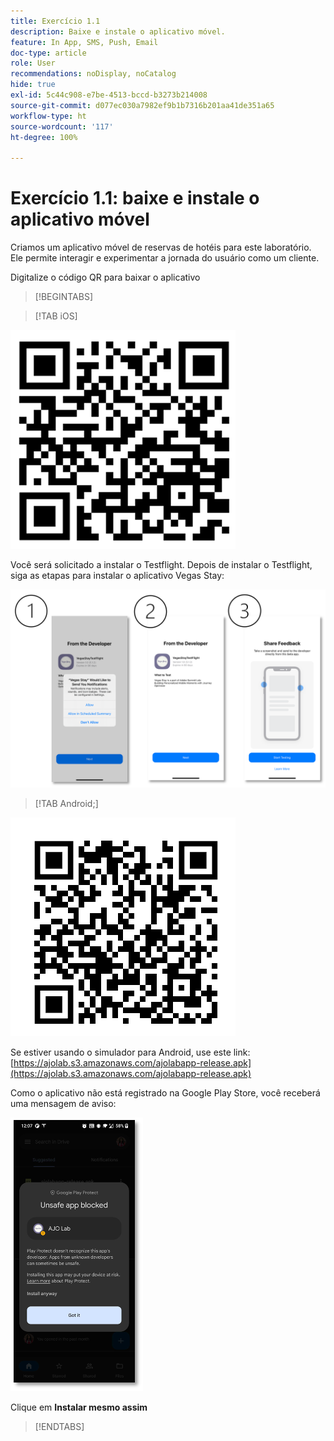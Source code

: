 ```yaml
---
title: Exercício 1.1
description: Baixe e instale o aplicativo móvel.
feature: In App, SMS, Push, Email
doc-type: article
role: User
recommendations: noDisplay, noCatalog
hide: true
exl-id: 5c44c908-e7be-4513-bccd-b3273b214008
source-git-commit: d077ec030a7982ef9b1b7316b201aa41de351a65
workflow-type: ht
source-wordcount: '117'
ht-degree: 100%

---
```


# Exercício 1.1: baixe e instale o aplicativo móvel

Criamos um aplicativo móvel de reservas de hotéis para este laboratório. Ele permite interagir e experimentar a jornada do usuário como um cliente.

Digitalize o código QR para baixar o aplicativo

>[!BEGINTABS]

>[!TAB iOS]

![Código QR para iOS](/help/assets/lab731-ios-qr-code.png)

Você será solicitado a instalar o Testflight. Depois de instalar o Testflight, siga as etapas para instalar o aplicativo Vegas Stay:

![etapas para instalar no iOS](/help/assets/lab731-install-ios.png)

>[!TAB Android;]

![Código QR para Android](/help/assets/lab731-android-qr-code.png)

Se estiver usando o simulador para Android, use este link: [https://ajolab.s3.amazonaws.com/ajolabapp-release.apk](https://ajolab.s3.amazonaws.com/ajolabapp-release.apk)

Como o aplicativo não está registrado na Google Play Store, você receberá uma mensagem de aviso:

![Tela de aviso do Android](/help/assets/lab731-install-android.png)

Clique em **Instalar mesmo assim**

>[!ENDTABS]
